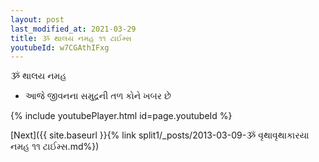 ```yaml
---
layout: post
last_modified_at: 2021-03-29
title: ૐ થાલય નમહ ૧૧ ટાઈમ્સ
youtubeId: w7CGAthIFxg
---
```

 
 
 ૐ થાલય નમહ  
 
 -  આજે જીવનના સમુદ્રની તળ કોને ખબર છે 
 
  
 
  
 
 
 
 
 
 


{% include youtubePlayer.html id=page.youtubeId %}
 
[Next]({{ site.baseurl }}{% link  split1/_posts/2013-03-09-ૐ વૃથાવૃથાકારયા નમહ ૧૧ ટાઈમ્સ.md%})
 
